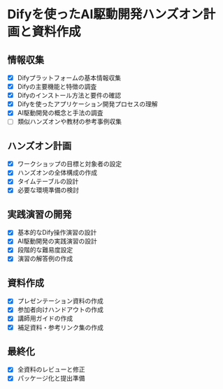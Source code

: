 # Difyを使ったAI駆動開発ハンズオン計画と資料作成

## 情報収集
- [x] Difyプラットフォームの基本情報収集
- [x] Difyの主要機能と特徴の調査
- [x] Difyのインストール方法と要件の確認
- [x] Difyを使ったアプリケーション開発プロセスの理解
- [x] AI駆動開発の概念と手法の調査
- [ ] 類似ハンズオンや教材の参考事例収集

## ハンズオン計画
- [x] ワークショップの目標と対象者の設定
- [x] ハンズオンの全体構成の作成
- [x] タイムテーブルの設計
- [x] 必要な環境準備の検討

## 実践演習の開発
- [x] 基本的なDify操作演習の設計
- [x] AI駆動開発の実践演習の設計
- [x] 段階的な難易度設定
- [x] 演習の解答例の作成

## 資料作成
- [x] プレゼンテーション資料の作成
- [x] 参加者向けハンドアウトの作成
- [x] 講師用ガイドの作成
- [x] 補足資料・参考リンク集の作成

## 最終化
- [x] 全資料のレビューと修正
- [x] パッケージ化と提出準備
